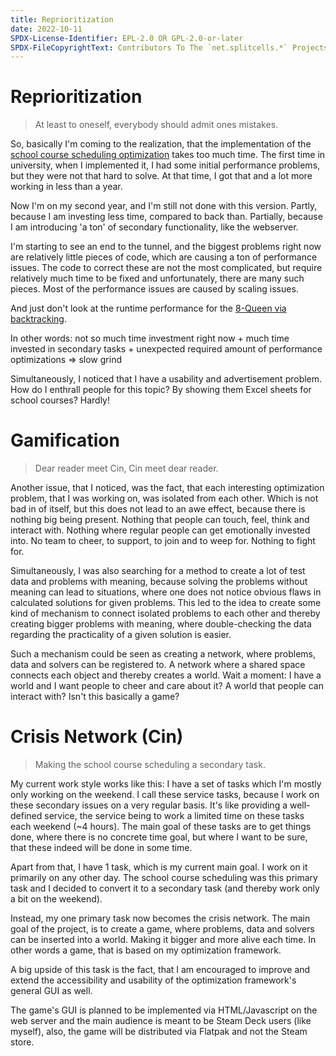 ```yaml
---
title: Reprioritization
date: 2022-10-11
SPDX-License-Identifier: EPL-2.0 OR GPL-2.0-or-later
SPDX-FileCopyrightText: Contributors To The `net.splitcells.*` Projects
---
```

# Reprioritization
> At least to oneself, everybody should admit ones mistakes. 

So, basically I'm coming to the realization,
that the implementation of the [school course scheduling optimization](https://github.com/www-splitcells-net/net.splitcells.network/issues/8) takes too much time.
The first time in university, when I implemented it,
I had some initial performance problems,
but they were not that hard to solve.
At that time, I got that and a lot more working in less than a year.

Now I'm on my second year, and I'm still not done with this version.
Partly, because I am investing less time, compared to back than.
Partially, because I am introducing 'a ton' of secondary functionality,
like the webserver.

I'm starting to see an end to the tunnel,
and the biggest problems right now are relatively little pieces of code,
which are causing a ton of performance issues.
The code to correct these are not the most complicated,
but require relatively much time to be fixed and
unfortunately, there are many such pieces.
Most of the performance issues are caused by scaling issues.

And just don't look at the runtime performance for the [8-Queen via backtracking](https://splitcells.net/net/splitcells/gel/test/functionality/NQueenProblemTest/test_8_queen_problem_with_backtracking/splitcells-XPS-15-9570.csv.html).

In other words: not so much time investment right now +
much time invested in secondary tasks +
unexpected required amount of performance optimizations =>
slow grind

Simultaneously, I noticed that I have a usability and advertisement problem.
How do I enthrall people for this topic? By showing them Excel sheets for school courses?
Hardly!

# Gamification
> Dear reader meet Cin, Cin meet dear reader.

Another issue, that I noticed, was the fact, that each interesting optimization problem, that I was working on,
was isolated from each other.
Which is not bad in of itself,
but this does not lead to an awe effect,
because there is nothing big being present.
Nothing that people can touch, feel, think and interact with.
Nothing where regular people can get emotionally invested into.
No team to cheer, to support, to join and to weep for.
Nothing to fight for.

Simultaneously, I was also searching for a method to create a lot of test data and problems with meaning,
because solving the problems without meaning can lead to situations,
where one does not notice obvious flaws in calculated solutions for given problems.
This led to the idea to create some kind of mechanism to connect isolated problems to each other
and thereby creating bigger problems with meaning,
where double-checking the data regarding the practicality of a given solution is easier.

Such a mechanism could be seen as creating a network,
where problems, data and solvers can be registered to.
A network where a shared space connects each object and
thereby creates a world.
Wait a moment: I have a world and I want people to cheer and care about it?
A world that people can interact with?
Isn't this basically a game?

# Crisis Network (Cin)
> Making the school course scheduling a secondary task.

My current work style works like this:
I have a set of tasks which I'm mostly only working on the weekend.
I call these service tasks, because I work on these secondary issues on a very regular basis.
It's like providing a well-defined service, the service being to work a limited time on these tasks each weekend (~4 hours).
The main goal of these tasks are to get things done, where there is no concrete time goal,
but where I want to be sure, that these indeed will be done in some time.

Apart from that, I have 1 task, which is my current main goal.
I work on it primarily on any other day.
The school course scheduling was this primary task and
I decided to convert it to a secondary task (and thereby work only a bit on the weekend).

Instead, my one primary task now becomes the crisis network.
The main goal of the project, is to create a game,
where problems, data and solvers can be inserted into a world.
Making it bigger and more alive each time.
In other words a game, that is based on my optimization framework.

A big upside of this task is the fact,
that I am encouraged to improve and extend the accessibility and usability of the optimization framework's general GUI as well.

The game's GUI is planned to be implemented via HTML/Javascript on the web server and
the main audience is meant to be Steam Deck users (like myself),
also, the game will be distributed via Flatpak and not the Steam store.